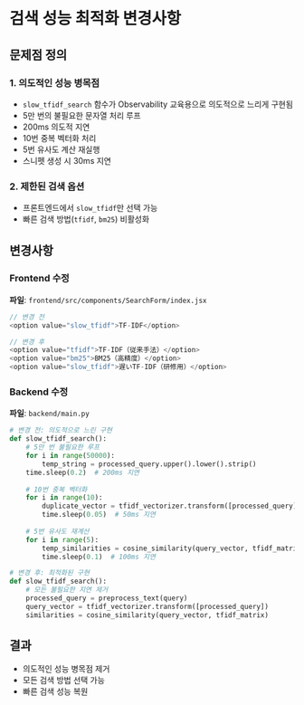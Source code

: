 # 검색 성능 최적화 변경사항

## 문제점 정의

### 1. 의도적인 성능 병목점
- `slow_tfidf_search` 함수가 Observability 교육용으로 의도적으로 느리게 구현됨
- 5만 번의 불필요한 문자열 처리 루프
- 200ms 의도적 지연
- 10번 중복 벡터화 처리
- 5번 유사도 계산 재실행
- 스니펫 생성 시 30ms 지연

### 2. 제한된 검색 옵션
- 프론트엔드에서 `slow_tfidf`만 선택 가능
- 빠른 검색 방법(`tfidf`, `bm25`) 비활성화

## 변경사항

### Frontend 수정
**파일**: `frontend/src/components/SearchForm/index.jsx`

```javascript
// 변경 전
<option value="slow_tfidf">TF-IDF</option>

// 변경 후  
<option value="tfidf">TF-IDF（従来手法）</option>
<option value="bm25">BM25（高精度）</option>
<option value="slow_tfidf">遅いTF-IDF（研修用）</option>
```

### Backend 수정
**파일**: `backend/main.py`

```python
# 변경 전: 의도적으로 느린 구현
def slow_tfidf_search():
    # 5만 번 불필요한 루프
    for i in range(50000):
        temp_string = processed_query.upper().lower().strip()
    time.sleep(0.2)  # 200ms 지연
    
    # 10번 중복 벡터화
    for i in range(10):
        duplicate_vector = tfidf_vectorizer.transform([processed_query])
        time.sleep(0.05)  # 50ms 지연
    
    # 5번 유사도 재계산
    for i in range(5):
        temp_similarities = cosine_similarity(query_vector, tfidf_matrix)
        time.sleep(0.1)  # 100ms 지연

# 변경 후: 최적화된 구현
def slow_tfidf_search():
    # 모든 불필요한 지연 제거
    processed_query = preprocess_text(query)
    query_vector = tfidf_vectorizer.transform([processed_query])
    similarities = cosine_similarity(query_vector, tfidf_matrix)
```

## 결과

- 의도적인 성능 병목점 제거
- 모든 검색 방법 선택 가능
- 빠른 검색 성능 복원 
